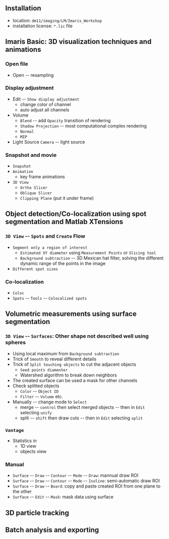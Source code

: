 ## Installation
* location: `dm11/imaging/LM/Imaris_Workshop`
* installation license: `*.lic` file


## Imaris Basic: 3D visualization techniques and animations

### Open file
* Open -- resampling

### Display adjustment
* Edit -- `Show display adjustment`
    * change color of channel
    * auto adjust all channels
* Volume
    * `Blend` -- add `Opacity` transition of rendering
    * `Shadow Projection` -- most computational complex rendering
    * `Normal`
    * `MIP`
* Light Source `Camera` -- light source

### Snapshot and movie
* `Snapshot`
* `Animation`
    * key frame animations
* `3D View`
    * `Ortho Slicer`
    * `Oblique Slicer`
    * `Clipping Plane` (put it under frame)

## Object detection/Co-localization using spot segmentation and Matlab XTensions

### `3D View` -- `Spots` and `Create` Flow
* `Segment only a region of interest`
    * `Estimated XY diameter` using `Measurement Points` or `Slicing tool`
    * `Background subtraction` -- 3D Mexican hat filter, solving the different dynamic range of the points in the image
* `Different spot sizes`
### Co-localization
* `Coloc`
* `Spots` -- `Tools` -- `Colocalized spots`

## Volumetric measurements using surface segmentation

### `3D View` -- `Surfaces`: Other shape not described well using spheres
* Using local maximum from `Background subtraction`
* Trick of `Smooth` to reveal different details
* Trick of `Split touching objects` to cut the adjacent objects
   * `Seed points diamenter`
   * Watershed algorithm to break down neighbors 
* The created surface can be used a mask for other channels
* Check splitted objects
   * `Color` -- `Object ID`
   * `Filter` -- `Volume` etc.
* Manually -- change mode to `Select`
   * merge -- `control` then select merged objects -- then in `Edit` selecting `unify`
   * split -- `shift` then draw cuts -- then in `Edit` selecting `split`
   
### `Vantage`
* Statistics in 
   * 1D view
   * objects view

### Manual
* `Surface` -- `Draw` -- `Contour` -- `Mode` -- `Draw`: mannual draw ROI
* `Surface` -- `Draw` -- `Contour` -- `Mode` -- `Isoline`: semi-automatic draw ROI
* `Surface` -- `Draw` -- `Board`: copy and paste created ROI from one plane to the other
* `Surface` -- `Edit` -- `Mask`: mask data using surface

## 3D particle tracking

## Batch analysis and exporting
